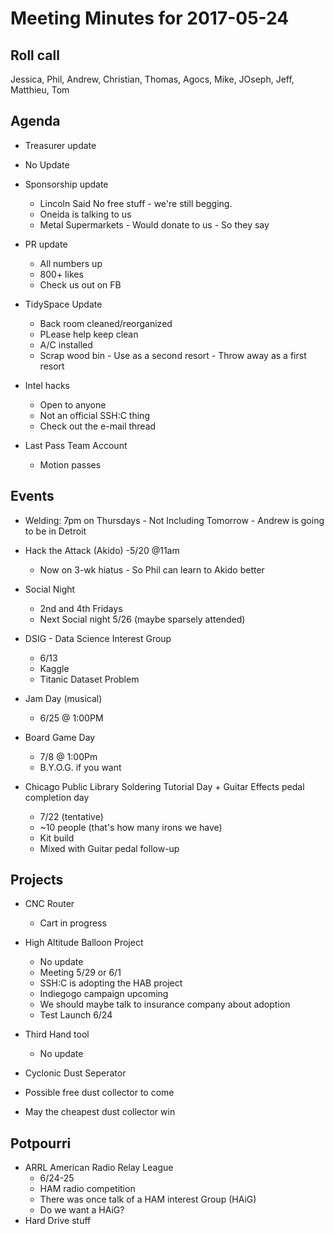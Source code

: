 Meeting Minutes for 2017-05-24
==============================

Roll call
---------
Jessica, Phil, Andrew, Christian, Thomas, Agocs, Mike, JOseph, Jeff, Matthieu, Tom

Agenda
------
- Treasurer update
 - No Update

- Sponsorship update
  - Lincoln Said No free stuff - we're still begging.
  - Oneida is talking to us
  - Metal Supermarkets - Would donate to us - So they say

- PR update
  - All numbers up
  - 800+ likes
  - Check us out on FB
  
- TidySpace Update 
  - Back room cleaned/reorganized 
  - PLease help keep clean
  - A/C installed
  - Scrap wood bin - Use as a second resort - Throw away as a first resort

- Intel hacks
  - Open to anyone
  - Not an official SSH:C thing
  - Check out the e-mail thread

- Last Pass Team Account
  - Motion passes

Events
------
- Welding: 7pm on Thursdays - Not Including Tomorrow - Andrew is going to be in Detroit

- Hack the Attack (Akido)
  -5/20 @11am
  - Now on 3-wk hiatus - So Phil can learn to Akido better

- Social Night
  - 2nd and 4th Fridays
  - Next Social night 5/26 (maybe sparsely attended)

- DSIG - Data Science Interest Group 
  - 6/13
  - Kaggle
  - Titanic Dataset Problem

- Jam Day (musical)
  - 6/25 @ 1:00PM
  
- Board Game Day
  - 7/8 @ 1:00Pm
  - B.Y.O.G. if you want

- Chicago Public Library Soldering Tutorial Day + Guitar Effects pedal completion day
  - 7/22 (tentative)
  - ~10 people (that's how many irons we have)
  - Kit build
  - Mixed with Guitar pedal follow-up


Projects
--------
- CNC Router
  - Cart in progress

- High Altitude Balloon Project
  - No update
  - Meeting 5/29 or 6/1
  - SSH:C is adopting the HAB project
  - Indiegogo campaign upcoming
  - We should maybe talk to insurance company about adoption
  - Test Launch 6/24 

- Third Hand tool
  - No update

- Cyclonic Dust Seperator
 - Possible free dust collector to come
 - May the cheapest dust collector win

Potpourri
---------
- ARRL American Radio Relay League
  - 6/24-25
  - HAM radio competition
  - There was once talk of a HAM interest Group (HAiG)
  - Do we want a HAiG?  
- Hard Drive stuff
  












